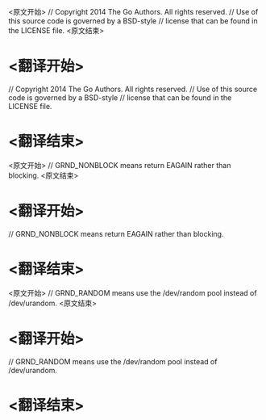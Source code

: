 
<原文开始>
// Copyright 2014 The Go Authors. All rights reserved.
// Use of this source code is governed by a BSD-style
// license that can be found in the LICENSE file.
<原文结束>

# <翻译开始>
// Copyright 2014 The Go Authors. All rights reserved.
// Use of this source code is governed by a BSD-style
// license that can be found in the LICENSE file.
# <翻译结束>


<原文开始>
// GRND_NONBLOCK means return EAGAIN rather than blocking.
<原文结束>

# <翻译开始>
// GRND_NONBLOCK means return EAGAIN rather than blocking.
# <翻译结束>


<原文开始>
// GRND_RANDOM means use the /dev/random pool instead of /dev/urandom.
<原文结束>

# <翻译开始>
// GRND_RANDOM means use the /dev/random pool instead of /dev/urandom.
# <翻译结束>

